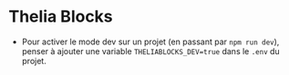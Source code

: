 # Thelia Blocks

- Pour activer le mode dev sur un projet (en passant par `npm run dev`), penser à ajouter une variable `THELIABLOCKS_DEV=true` dans le `.env` du projet.
